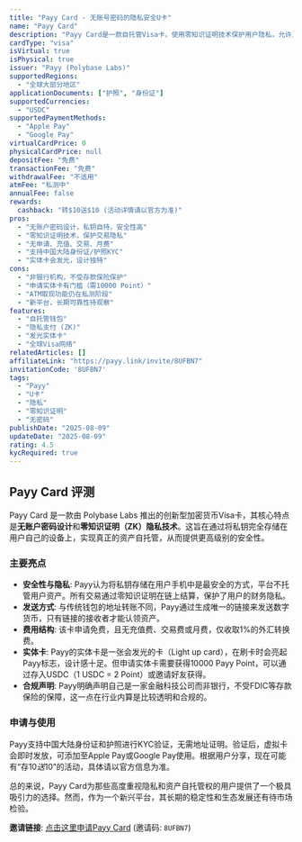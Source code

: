 ```yaml
---
title: "Payy Card - 无账号密码的隐私安全U卡"
name: "Payy Card"
description: "Payy Card是一款自托管Visa卡，使用零知识证明技术保护用户隐私，允许用户在全球范围内私密地消费USDC。"
cardType: "visa"
isVirtual: true
isPhysical: true
issuer: "Payy (Polybase Labs)"
supportedRegions:
  - "全球大部分地区"
applicationDocuments: ["护照", "身份证"]
supportedCurrencies:
  - "USDC"
supportedPaymentMethods:
  - "Apple Pay"
  - "Google Pay"
virtualCardPrice: 0
physicalCardPrice: null
depositFee: "免费"
transactionFee: "免费"
withdrawalFee: "不适用"
atmFee: "私测中"
annualFee: false
rewards:
  cashback: "转$10送$10 (活动详情请以官方为准)"
pros:
  - "无账户密码设计，私钥自持，安全性高"
  - "零知识证明技术，保护交易隐私"
  - "无申请、充值、交易、月费"
  - "支持中国大陆身份证/护照KYC"
  - "实体卡会发光，设计独特"
cons:
  - "非银行机构，不受存款保险保护"
  - "申请实体卡有门槛（需10000 Point）"
  - "ATM取现功能仍在私测阶段"
  - "新平台，长期可靠性待观察"
features:
  - "自托管钱包"
  - "隐私支付 (ZK)"
  - "发光实体卡"
  - "全球Visa网络"
relatedArticles: []
affiliateLink: "https://payy.link/invite/8UFBN7"
invitationCode: '8UFBN7'
tags:
  - "Payy"
  - "U卡"
  - "隐私"
  - "零知识证明"
  - "无密码"
publishDate: "2025-08-09"
updateDate: "2025-08-09"
rating: 4.5
kycRequired: true
---
```


## Payy Card 评测

Payy Card 是一款由 Polybase Labs 推出的创新型加密货币Visa卡，其核心特点是**无账户密码设计**和**零知识证明（ZK）隐私技术**。这旨在通过将私钥完全存储在用户自己的设备上，实现真正的资产自托管，从而提供更高级别的安全性。

### 主要亮点

- **安全性与隐私**: Payy认为将私钥存储在用户手机中是最安全的方式，平台不托管用户资产。所有交易通过零知识证明在链上结算，保护了用户的财务隐私。
- **发送方式**: 与传统钱包的地址转账不同，Payy通过生成唯一的链接来发送数字货币，只有链接的接收者才能认领资产。
- **费用结构**: 该卡申请免费，且无充值费、交易费或月费，仅收取1%的外汇转换费。
- **实体卡**: Payy的实体卡是一张会发光的卡（Light up card），在刷卡时会亮起Payy标志，设计感十足。但申请实体卡需要获得10000 Payy Point，可以通过存入USDC（1 USDC = 2 Point）或邀请好友获得。
- **合规声明**: Payy明确声明自己是一家金融科技公司而非银行，不受FDIC等存款保险的保障，这一点在行业内算是比较透明和合规的。

### 申请与使用

Payy支持中国大陆身份证和护照进行KYC验证，无需地址证明。验证后，虚拟卡会即时发放，可添加至Apple Pay或Google Pay使用。根据用户分享，现在可能有“存$10送$10”的活动，具体请以官方信息为准。

总的来说，Payy Card为那些高度重视隐私和资产自托管权的用户提供了一个极具吸引力的选择。然而，作为一个新兴平台，其长期的稳定性和生态发展还有待市场检验。


**邀请链接**: [点击这里申请Payy Card](https://payy.link/invite/8UFBN7) (邀请码: `8UFBN7`)

